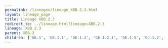 ```yaml
---
permalink: /lineages/lineage_XBB.2.3.html
layout: lineage_page
title: Lineage XBB.2.3
redirect_to: ../lineage.html?lineage=XBB.2.3
lineage: XBB.2.3
parent: XBB.2
children: ['GE.1', 'GE.1.1', 'GE.1.2', 'GE.1.2.1', 'GE.1.5', 'GJ.1.2', 'GJ.1.2.1', 'GJ.1.2.2', 'GJ.1.2.8', 'GJ.4', 'GJ.5', 'GS.4', 'GS.4.1', 'HH.2', 'JU.1', 'JY.1', 'JY.1.1', 'XBB.2.3', 'XBB.2.3.2', 'XBB.2.3.3', 'XBB.2.3.8', 'XBB.2.3.11']
---
```

